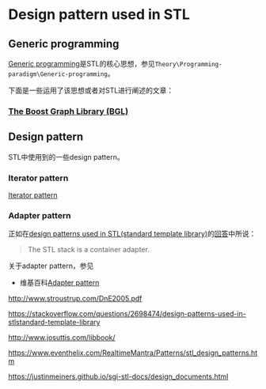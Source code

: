 # Design pattern used in STL

## Generic programming

[Generic programming](https://en.wikipedia.org/wiki/Generic_programming)是STL的核心思想，参见`Theory\Programming-paradigm\Generic-programming`。

下面是一些运用了该思想或者对STL进行阐述的文章：

### [The Boost Graph Library (BGL)](https://www.boost.org/doc/libs/1_73_0/libs/graph/doc/)



## Design pattern

STL中使用到的一些design pattern。

### Iterator pattern

[Iterator pattern](https://en.wikipedia.org/wiki/Iterator_pattern)

### Adapter pattern

正如在[design patterns used in STL(standard template library)](https://stackoverflow.com/questions/2698474/design-patterns-used-in-stlstandard-template-library)的[回答](https://stackoverflow.com/a/2698775)中所说：

> The STL stack is a container adapter.

关于adapter pattern，参见

- 维基百科[Adapter pattern](https://en.wikipedia.org/wiki/Adapter_pattern)



http://www.stroustrup.com/DnE2005.pdf



https://stackoverflow.com/questions/2698474/design-patterns-used-in-stlstandard-template-library



http://www.josuttis.com/libbook/



https://www.eventhelix.com/RealtimeMantra/Patterns/stl_design_patterns.htm

https://justinmeiners.github.io/sgi-stl-docs/design_documents.html